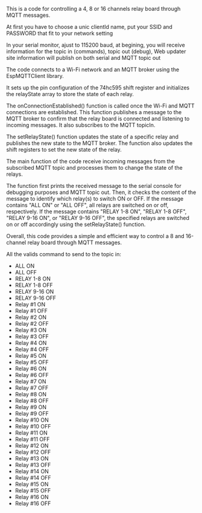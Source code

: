 This is a code for controlling a 4, 8 or 16 channels relay board through MQTT messages.

At first you have to choose a unic clientId name, put your SSID and PASSWORD that fit to your network setting

In your serial monitor, ajust to 115200 baud, at begining, you will receive information for the topic in (commands), topic out (debug), Web updater site information will publish on both serial and MQTT topic out 

The code connects to a Wi-Fi network and an MQTT broker using the EspMQTTClient library. 

It sets up the pin configuration of the 74hc595 shift register and initializes the relayState array to store the state of each relay.

The onConnectionEstablished() function is called once the Wi-Fi and MQTT connections are established. This function publishes a message to the MQTT broker to confirm that the relay board is connected and listening to incoming messages. It also subscribes to the MQTT topicIn.

The setRelayState() function updates the state of a specific relay and publishes the new state to the MQTT broker. The function also updates the shift registers to set the new state of the relay.

The main function of the code receive incoming messages from the subscribed MQTT topic and processes them to change the state of the relays.

The function first prints the received message to the serial console for debugging purposes and MQTT topic out. Then, it checks the content of the message to identify which relay(s) to switch ON or OFF. If the message contains "ALL ON" or "ALL OFF", all relays are switched on or off, respectively. If the message contains "RELAY 1-8 ON", "RELAY 1-8 OFF", "RELAY 9-16 ON", or "RELAY 9-16 OFF", the specified relays are switched on or off accordingly using the setRelayState() function.

Overall, this code provides a simple and efficient way to control a 8 and 16-channel relay board through MQTT messages.

All the valids command to send to the topic in:

-  ALL ON
-  ALL OFF
-  RELAY 1-8 ON
-  RELAY 1-8 OFF
-  RELAY 9-16 ON
-  RELAY 9-16 OFF
-  Relay #1 ON
-  Relay #1 OFF
-  Relay #2 ON
-  Relay #2 OFF
-  Relay #3 ON
-  Relay #3 OFF
-  Relay #4 ON
-  Relay #4 OFF
-  Relay #5 ON
-  Relay #5 OFF
-  Relay #6 ON
-  Relay #6 OFF
-  Relay #7 ON
-  Relay #7 OFF
-  Relay #8 ON
-  Relay #8 OFF
-  Relay #9 ON
-  Relay #9 OFF
-  Relay #10 ON
-  Relay #10 OFF
-  Relay #11 ON
-  Relay #11 OFF
-  Relay #12 ON
-  Relay #12 OFF
-  Relay #13 ON
-  Relay #13 OFF
-  Relay #14 ON
-  Relay #14 OFF
-  Relay #15 ON
-  Relay #15 OFF
-  Relay #16 ON
-  Relay #16 OFF

